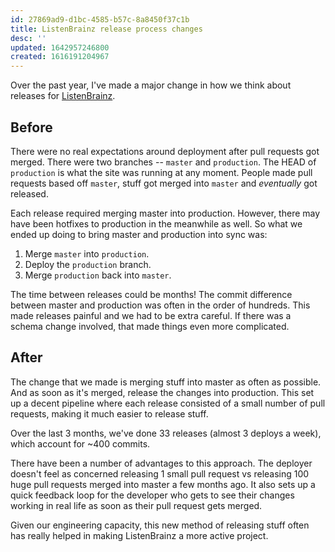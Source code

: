 ```yaml
---
id: 27869ad9-d1bc-4585-b57c-8a8450f37c1b
title: ListenBrainz release process changes
desc: ''
updated: 1642957246800
created: 1616191204967
---
```


Over the past year, I've made a major change in how we think about releases for [ListenBrainz](https://listenbrainz.org).

## Before

There were no real expectations around deployment after pull requests got merged.
There were two branches -- `master` and `production`. The HEAD of `production` is
what the site was running at any moment. People made pull requests based off `master`, stuff got merged into `master`
and _eventually_ got released.

Each release required merging master into production. However, there may have been hotfixes to production in the meanwhile
as well. So what we ended up doing to bring master and production into sync was:

1. Merge `master` into `production`.
2. Deploy the `production` branch.
3. Merge `production` back into `master`.

The time between releases could be months! The commit difference between master and production
was often in the order of hundreds. This made releases painful and we had to be extra careful. If there
was a schema change involved, that made things even more complicated.

## After

The change that we made is merging stuff into master as often as possible. And as soon as it's merged, release
the changes into production. This set up a decent pipeline where each release consisted of a small number of pull requests,
making it much easier to release stuff.

Over the last 3 months, we've done 33 releases (almost 3 deploys a week), which account for ~400 commits.

There have been a number of advantages to this approach. The deployer doesn't feel as concerned releasing 1 small pull
request vs releasing 100 huge pull requests merged into master a few months ago. It also sets up a quick feedback loop
for the developer who gets to see their changes working in real life as soon as their pull request gets merged.

Given our engineering capacity, this new method of releasing stuff often has really helped in making ListenBrainz
a more active project.
